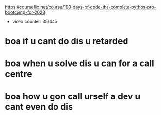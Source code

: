 https://courseflix.net/course/100-days-of-code-the-complete-python-pro-bootcamp-for-2023
- video counter: 35/445

# boa if u cant do dis u retarded

# boa when u solve dis u can for a call centre

# boa how u gon call urself a dev u cant even do dis
